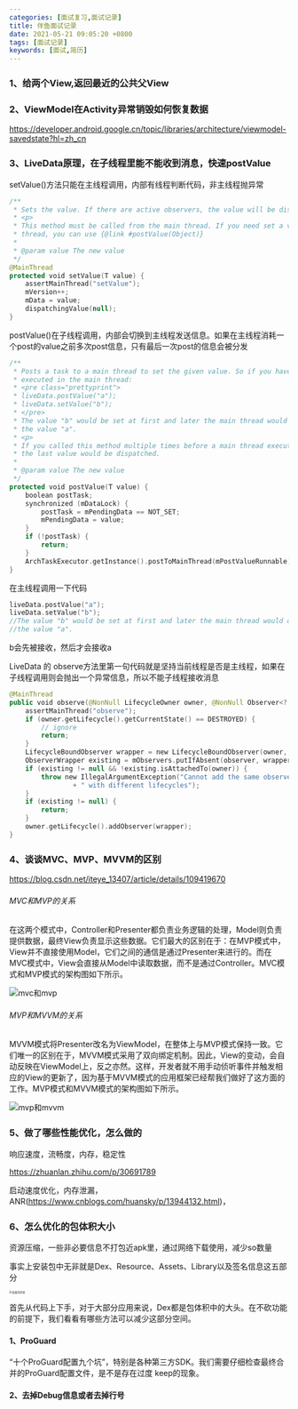 ```yaml
---
categories: [面试复习,面试记录]
title: 伴鱼面试记录
date: 2021-05-21 09:05:20 +0800
tags: [面试记录]
keywords: [面试,简历]
---
```


### 1、给两个View,返回最近的公共父View

### 2、ViewModel在Activity异常销毁如何恢复数据

https://developer.android.google.cn/topic/libraries/architecture/viewmodel-savedstate?hl=zh_cn

### 3、LiveData原理，在子线程里能不能收到消息，快速postValue

setValue()方法只能在主线程调用，内部有线程判断代码，非主线程抛异常

```kotlin
/**
 * Sets the value. If there are active observers, the value will be dispatched to them.
 * <p>
 * This method must be called from the main thread. If you need set a value from a background
 * thread, you can use {@link #postValue(Object)}
 *
 * @param value The new value
 */
@MainThread
protected void setValue(T value) {
    assertMainThread("setValue");
    mVersion++;
    mData = value;
    dispatchingValue(null);
}
```

postValue()在子线程调用，内部会切换到主线程发送信息。如果在主线程消耗一个post的value之前多次post信息，只有最后一次post的信息会被分发

```kotlin
/**
 * Posts a task to a main thread to set the given value. So if you have a following code
 * executed in the main thread:
 * <pre class="prettyprint">
 * liveData.postValue("a");
 * liveData.setValue("b");
 * </pre>
 * The value "b" would be set at first and later the main thread would override it with
 * the value "a".
 * <p>
 * If you called this method multiple times before a main thread executed a posted task, only
 * the last value would be dispatched.
 *
 * @param value The new value
 */
protected void postValue(T value) {
    boolean postTask;
    synchronized (mDataLock) {
        postTask = mPendingData == NOT_SET;
        mPendingData = value;
    }
    if (!postTask) {
        return;
    }
    ArchTaskExecutor.getInstance().postToMainThread(mPostValueRunnable);
}
```

在主线程调用一下代码

```kotlin
liveData.postValue("a");
liveData.setValue("b");
//The value "b" would be set at first and later the main thread would override it with
//the value "a".
```

b会先被接收，然后才会接收a

LiveData 的 observe方法里第一句代码就是坚持当前线程是否是主线程，如果在子线程调用则会抛出一个异常信息，所以不能子线程接收消息

```kotlin
@MainThread
public void observe(@NonNull LifecycleOwner owner, @NonNull Observer<? super T> observer) {
    assertMainThread("observe");
    if (owner.getLifecycle().getCurrentState() == DESTROYED) {
        // ignore
        return;
    }
    LifecycleBoundObserver wrapper = new LifecycleBoundObserver(owner, observer);
    ObserverWrapper existing = mObservers.putIfAbsent(observer, wrapper);
    if (existing != null && !existing.isAttachedTo(owner)) {
        throw new IllegalArgumentException("Cannot add the same observer"
                + " with different lifecycles");
    }
    if (existing != null) {
        return;
    }
    owner.getLifecycle().addObserver(wrapper);
}
```

### 4、谈谈MVC、MVP、MVVM的区别

https://blog.csdn.net/iteye_13407/article/details/109419670

###### MVC和MVP的关系

在这两个模式中，Controller和Presenter都负责业务逻辑的处理，Model则负责提供数据，最终View负责显示这些数据。它们最大的区别在于：在MVP模式中，View并不直接使用Model，它们之间的通信是通过Presenter来进行的。而在MVC模式中，View会直接从Model中读取数据，而不是通过Controller。MVC模式和MVP模式的架构图如下所示。

![mvc和mvp](https://cdn.jsdelivr.net/gh/hxmeie/tuchuang/images/20210525111740.png)

###### MVP和MVVM的关系

MVVM模式将Presenter改名为ViewModel，在整体上与MVP模式保持一致。它们唯一的区别在于，MVVM模式采用了双向绑定机制。因此，View的变动，会自动反映在ViewModel上，反之亦然。这样，开发者就不用手动侦听事件并触发相应的View的更新了，因为基于MVVM模式的应用框架已经帮我们做好了这方面的工作。MVP模式和MVVM模式的架构图如下所示。

![mvp和mvvm](https://cdn.jsdelivr.net/gh/hxmeie/tuchuang/images/mvp%E5%92%8Cmvvm%E7%9A%84%E5%85%B3%E7%B3%BB)

### 5、做了哪些性能优化，怎么做的

响应速度，流畅度，内存，稳定性

https://zhuanlan.zhihu.com/p/30691789

启动速度优化，内存泄漏，ANR(https://www.cnblogs.com/huansky/p/13944132.html)，

### 6、怎么优化的包体积大小

资源压缩，一些非必要信息不打包近apk里，通过网络下载使用，减少so数量

事实上安装包中无非就是Dex、Resource、Assets、Library以及签名信息这五部分

<img src="https://cdn.jsdelivr.net/gh/hxmeie/tuchuang/images/%E5%AE%89%E8%A3%85%E5%8C%85%E5%86%85%E5%AE%B9" alt="安装包内容" style="zoom: 33%;" />

首先从代码上下手，对于大部分应用来说，Dex都是包体积中的大头。在不砍功能的前提下，我们看看有哪些方法可以减少这部分空间。

#### 1、ProGuard

“十个ProGuard配置九个坑”，特别是各种第三方SDK。我们需要仔细检查最终合并的ProGuard配置文件，是不是存在过度 keep的现象。

#### 2、去掉Debug信息或者去掉行号

